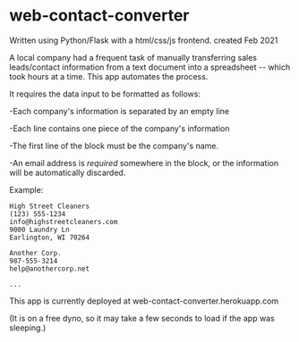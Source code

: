 # web-contact-converter
Written using Python/Flask with a html/css/js frontend.
created Feb 2021

A local company had a frequent task of manually transferring sales leads/contact information from a text document into a spreadsheet -- which took hours at a time. This app automates the process.

It requires the data input to be formatted as follows:

-Each company's information is separated by an empty line

-Each line contains one piece of the company's information

-The first line of the block must be the company's name.

-An email address is *required* somewhere in the block, or the information will be automatically discarded.

Example:
```
High Street Cleaners
(123) 555-1234
info@highstreetcleaners.com
9000 Laundry Ln
Earlington, WI 70264

Another Corp.
987-555-3214
help@anothercorp.net

...
```

This app is currently deployed at web-contact-converter.herokuapp.com

(It is on a free dyno, so it may take a few seconds to load if the app was sleeping.)
